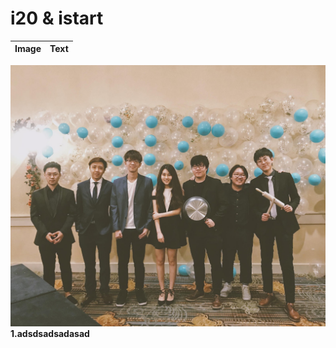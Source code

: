 
# i20 & istart

| Image | Text |
| :--- | :--- |

![EP &#x5408;&#x7167;](../.gitbook/assets/1-about-cusa/recuritment-info/ep.jpg)
**1.adsdsadsadasad**





